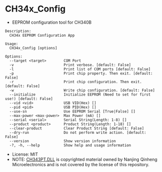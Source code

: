 # CH34x_Config

* EEPROM configuration tool for CH340B

```
Description:
  CH34x EEPROM Configuration App

Usage:
  CH34x_Config [options]

Options:
  --target <target>        COM Port
  -v                       Print verbose. [default: False]
  -l                       Print list of COM ports [default: False]
  -p                       Print chip property. Then exit. [default: False]
  -r                       Print chip configuration. Then exit. [default: False]
  -w                       Write chip configuration. [default: False]
  --initialize             Initialize EEPROM (Need to set for first use!) [default: False]
  --vid <vid>              USB VID(Hex) []
  --pid <pid>              USB PID(Hex) []
  --use-sn                 Use EEPROM Serial [True|False] []
  --max-power <max-power>  Max Power (mA) []
  --serial <serial>        Serial String(Length: 1-8) []
  --product <product>      Product String(Length: 1-18) []
  --clear-product          Clear Product String [default: False]
  --dry-run                Do not perform write action. [default: False]
  --version                Show version information
  -?, -h, --help           Show help and usage information
```

* License: MIT
* NOTE: [CH343PT.DLL](CH34x_Config/CH343PT.DLL) is copyrighted material owned by Nanjing Qinheng Microelectronics and is not covered by the license of this repository.

